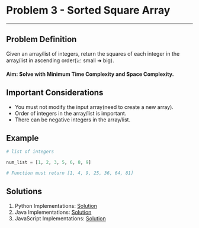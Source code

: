 # Problem 3 - Sorted Square Array
--------------------

## Problem Definition

<p>Given an array/list of integers, return the squares of each integer in the array/list in ascending order(📈 small ➜ big).</p>
<b>Aim: Solve with Minimum Time Complexity and Space Complexity.</b>

## Important Considerations

- You must not modify the input array(need to create a new array).
- Order of integers in the array/list is important.
- There can be negative integers in the array/list. 

## Example
```python
# list of integers

num_list = [1, 2, 3, 5, 6, 8, 9]

# Function must return [1, 4, 9, 25, 36, 64, 81]
```

## Solutions

1. Python Implementations: [Solution](Python/)
2. Java Implementations: [Solution](Java/)
2. JavaScript Implementations: [Solution](Javascript/)
